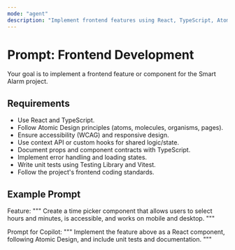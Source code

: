 ```yaml
---
mode: "agent"
description: "Implement frontend features using React, TypeScript, Atomic Design, accessibility, and testing best practices."
---
```


# Prompt: Frontend Development

Your goal is to implement a frontend feature or component for the Smart Alarm project.

## Requirements
- Use React and TypeScript.
- Follow Atomic Design principles (atoms, molecules, organisms, pages).
- Ensure accessibility (WCAG) and responsive design.
- Use context API or custom hooks for shared logic/state.
- Document props and component contracts with TypeScript.
- Implement error handling and loading states.
- Write unit tests using Testing Library and Vitest.
- Follow the project's frontend coding standards.

## Example Prompt

Feature:
"""
Create a time picker component that allows users to select hours and minutes, is accessible, and works on mobile and desktop.
"""

Prompt for Copilot:
"""
Implement the feature above as a React component, following Atomic Design, and include unit tests and documentation.
"""
